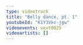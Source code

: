 ```yaml
---
type: videotrack
title: "Belly dance, pt. 1"
youtubeId: "K1Y3Vkc-jgw"
videoevents: vevt0025
videoartists: []
---
```

